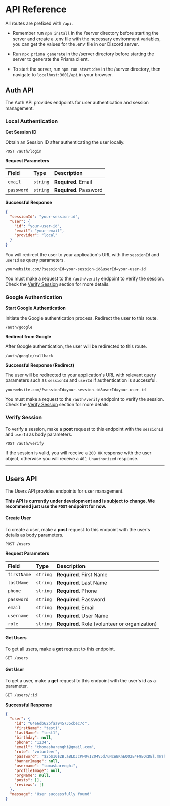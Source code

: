 # API Reference

All routes are prefixed with `/api`.

- Remember run `npm install` in the /server directory before starting the server and create a .env file with the necessary environment variables, you can get the values for the .env file in our Discord server.

- Run `npx prisma generate` in the /server directory before starting the server to generate the Prisma client.

- To start the server, run `npm run start:dev` in the /server directory, then navigate to `localhost:3001/api` in your browser.

## Auth API

The Auth API provides endpoints for user authentication and session management.

### Local Authentication

**Get Session ID**

Obtain an Session ID after authenticating the user locally.

```http
POST /auth/login
```

**Request Parameters**

| Field      | Type     | Description            |
| :--------- | :------- | :--------------------- |
| `email`    | `string` | **Required**. Email    |
| `password` | `string` | **Required**. Password |

**Successful Response**

```json
{
  "sessionId": "your-session-id",
  "user": {
    "id": "your-user-id",
    "email": "your-email",
    "provider": "local"
  }
}
```

You will redirect the user to your application's URL with the `sessionId` and `userId` as query parameters.

```http
yourwebsite.com/?sessionId=your-session-id&userId=your-user-id
```

You must make a request to the `/auth/verify` endpoint to verify the session. Check the [Verify Session](#verify-session) section for more details.

### Google Authentication

**Start Google Authentication**

Initiate the Google authentication process. Redirect the user to this route.

```http
/auth/google
```

**Redirect from Google**

After Google authentication, the user will be redirected to this route.

```http
/auth/google/callback
```

**Successful Response (Redirect)**

The user will be redirected to your application's URL with relevant query parameters such as `sessionId` and `userId` if authentication is successful.

```http
yourwebsite.com/?sessionId=your-session-id&userId=your-user-id
```

You must make a request to the `/auth/verify` endpoint to verify the session. Check the [Verify Session](#verify-session) section for more details.

### Verify Session

To verify a session, make a **post** request to this endpoint with the `sessionId` and `userId` as body parameters.

```http
POST /auth/verify
```

If the session is valid, you will receive a `200 OK` response with the user object, otherwise you will receive a `401 Unauthorized` response.

---

## Users API

The Users API provides endpoints for user management.

**This API is currently under development and is subject to change. We recommend just use the `POST` endpoint for now.**

#### Create User

To create a user, make a **post** request to this endpoint with the user's details as body parameters.

```http
POST /users
```

**Request Parameters**

| Field       | Type     | Description                                    |
| :---------- | :------- | :--------------------------------------------- |
| `firstName` | `string` | **Required**. First Name                       |
| `lastName`  | `string` | **Required**. Last Name                        |
| `phone`     | `string` | **Required**. Phone                            |
| `password`  | `string` | **Required**. Password                         |
| `email`     | `string` | **Required**. Email                            |
| `username`  | `string` | **Required**. User Name                        |
| `role`      | `string` | **Required**. Role (volunteer or organization) |

#### Get Users

To get all users, make a **get** request to this endpoint.

```http
GET /users
```

#### Get User

To get a user, make a **get** request to this endpoint with the user's id as a parameter.

```http
GET /users/:id
```

**Successful Response**

```json
{
  "user": {
    "id": "64e6db62bfaa945735cbec7c",
    "firstName": "test1",
    "lastName": "test1",
    "birthday": null,
    "phone": "1234",
    "email": "thomasbarenghi@gmail.com",
    "role": "volunteer",
    "password": "$2b$10$2B.aBLDJcPF0vI204V5d/uNcWBKnEQO2E4F9EQxDBl.mWzh8oB23W",
    "bannerImage": null,
    "username": "tomasbarenghi",
    "profileImage": null,
    "orgName": null,
    "posts": [],
    "reviews": []
  },
  "message": "User successfully found"
}
```
